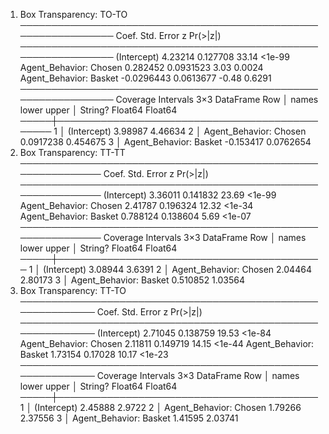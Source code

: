 1. Box Transparency: TO-TO
───────────────────────────────────────────────────────────────
                             Coef.  Std. Error      z  Pr(>|z|)
───────────────────────────────────────────────────────────────
(Intercept)              4.23214     0.127708   33.14    <1e-99
Agent_Behavior: Chosen   0.282452    0.0931523   3.03    0.0024
Agent_Behavior: Basket  -0.0296443   0.0613677  -0.48    0.6291
───────────────────────────────────────────────────────────────
Coverage Intervals
3×3 DataFrame
 Row │ names                   lower       upper
     │ String?                 Float64     Float64
─────┼───────────────────────────────────────────────
   1 │ (Intercept)              3.98987    4.46634
   2 │ Agent_Behavior: Chosen   0.0917238  0.454675
   3 │ Agent_Behavior: Basket  -0.153417   0.0762654
2. Box Transparency: TT-TT
─────────────────────────────────────────────────────────────
                           Coef.  Std. Error      z  Pr(>|z|)
─────────────────────────────────────────────────────────────
(Intercept)             3.36011     0.141832  23.69    <1e-99
Agent_Behavior: Chosen  2.41787     0.196324  12.32    <1e-34
Agent_Behavior: Basket  0.788124    0.138604   5.69    <1e-07
─────────────────────────────────────────────────────────────
Coverage Intervals
3×3 DataFrame
 Row │ names                   lower     upper
     │ String?                 Float64   Float64
─────┼───────────────────────────────────────────
   1 │ (Intercept)             3.08944   3.6391
   2 │ Agent_Behavior: Chosen  2.04464   2.80173
   3 │ Agent_Behavior: Basket  0.510852  1.03564
3. Box Transparency: TT-TO
────────────────────────────────────────────────────────────
                          Coef.  Std. Error      z  Pr(>|z|)
────────────────────────────────────────────────────────────
(Intercept)             2.71045    0.138759  19.53    <1e-84
Agent_Behavior: Chosen  2.11811    0.149719  14.15    <1e-44
Agent_Behavior: Basket  1.73154    0.17028   10.17    <1e-23
────────────────────────────────────────────────────────────
Coverage Intervals
3×3 DataFrame
 Row │ names                   lower    upper
     │ String?                 Float64  Float64
─────┼──────────────────────────────────────────
   1 │ (Intercept)             2.45888  2.9722
   2 │ Agent_Behavior: Chosen  1.79266  2.37556
   3 │ Agent_Behavior: Basket  1.41595  2.03741
